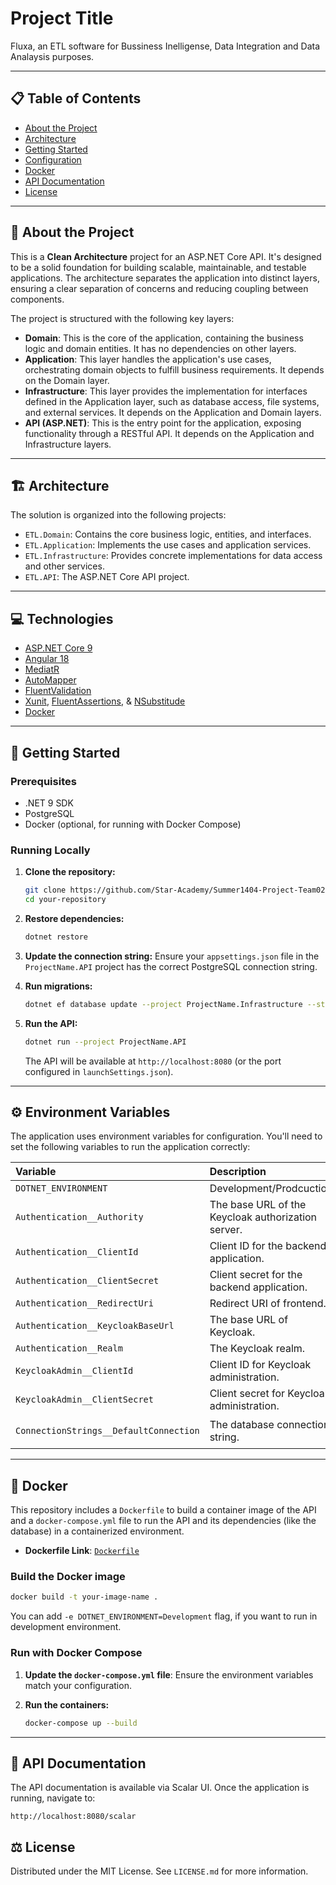# Project Title

Fluxa, an ETL software for Bussiness Inelligense, Data Integration and Data Analaysis purposes.

---

## 📋 Table of Contents

- [About the Project](#-about-the-project)
- [Architecture](#-architecture)
- [Getting Started](#-getting-started)
- [Configuration](#-configuration)
- [Docker](#-docker)
- [API Documentation](#-api-documentation)
- [License](#-license)
<!-- - [Contact](#-contact) -->

---

## 🌟 About the Project

This is a **Clean Architecture** project for an ASP.NET Core API. It's designed to be a solid foundation for building scalable, maintainable, and testable applications. The architecture separates the application into distinct layers, ensuring a clear separation of concerns and reducing coupling between components.

The project is structured with the following key layers:

- **Domain**: This is the core of the application, containing the business logic and domain entities. It has no dependencies on other layers.
- **Application**: This layer handles the application's use cases, orchestrating domain objects to fulfill business requirements. It depends on the Domain layer.
- **Infrastructure**: This layer provides the implementation for interfaces defined in the Application layer, such as database access, file systems, and external services. It depends on the Application and Domain layers.
- **API (ASP.NET)**: This is the entry point for the application, exposing functionality through a RESTful API. It depends on the Application and Infrastructure layers.

---

## 🏗️ Architecture

The solution is organized into the following projects:

- `ETL.Domain`: Contains the core business logic, entities, and interfaces.
- `ETL.Application`: Implements the use cases and application services.
- `ETL.Infrastructure`: Provides concrete implementations for data access and other services.
- `ETL.API`: The ASP.NET Core API project.

---

## 💻 Technologies

- [ASP.NET Core 9](https://dotnet.microsoft.com/en-us/apps/aspnet)
- [Angular 18](https://angular.io/)
- [MediatR](https://github.com/jbogard/MediatR)
- [AutoMapper](https://automapper.org/)
- [FluentValidation](https://fluentvalidation.net/)
- [Xunit](https://xunit.net/), [FluentAssertions](https://fluentassertions.com/), & [NSubstitude](https://nsubstitute.github.io)
- [Docker](https://www.docker.com/)

---

## 🚀 Getting Started

### Prerequisites

- .NET 9 SDK
- PostgreSQL
- Docker (optional, for running with Docker Compose)

### Running Locally

1.  **Clone the repository:**

    ```bash
    git clone https://github.com/Star-Academy/Summer1404-Project-Team02.git
    cd your-repository
    ```

2.  **Restore dependencies:**

    ```bash
    dotnet restore
    ```

3.  **Update the connection string:**
    Ensure your `appsettings.json` file in the `ProjectName.API` project has the correct PostgreSQL connection string.

4.  **Run migrations:**

    ```bash
    dotnet ef database update --project ProjectName.Infrastructure --startup-project ProjectName.API
    ```

5.  **Run the API:**
    ```bash
    dotnet run --project ProjectName.API
    ```
    The API will be available at `http://localhost:8080` (or the port configured in `launchSettings.json`).

---

## ⚙️ Environment Variables

The application uses environment variables for configuration. You'll need to set the following variables to run the application correctly:

| Variable                               | Description                                        | Example Value                                                                                        |
| :------------------------------------- | :------------------------------------------------- | :--------------------------------------------------------------------------------------------------- |
| `DOTNET_ENVIRONMENT`                   | Development/Prodcuction.                           | `Development`                                                                                        |
| `Authentication__Authority`            | The base URL of the Keycloak authorization server. | `http://localhost:8080/realms/[realm-name]`                                                          |
| `Authentication__ClientId`             | Client ID for the backend application.             | `server-client`                                                                                      |
| `Authentication__ClientSecret`         | Client secret for the backend application.         | `???`                                                                                                |
| `Authentication__RedirectUri`          | Redirect URI of frontend.                          | `http://localhost:4200`                                                                              |
| `Authentication__KeycloakBaseUrl`      | The base URL of Keycloak.                          | `http://localhost:8080`                                                                              |
| `Authentication__Realm`                | The Keycloak realm.                                | `team2`                                                                                              |
| `KeycloakAdmin__ClientId`              | Client ID for Keycloak administration.             | `admin-client`                                                                                       |
| `KeycloakAdmin__ClientSecret`          | Client secret for Keycloak administration.         | `???`                                                                                                |
| `ConnectionStrings__DefaultConnection` | The database connection string.                    | `Host=localhost;Port=5432;Database=[you-database];Username=[your-username];Password=[your-password]` |

---

## 🐳 Docker

This repository includes a `Dockerfile` to build a container image of the API and a `docker-compose.yml` file to run the API and its dependencies (like the database) in a containerized environment.

- **Dockerfile Link**: [`Dockerfile`](https://github.com/Star-Academy/Summer1404-Project-Team02/etl-server/Dockerfile)

### Build the Docker image

```bash
docker build -t your-image-name .
```

You can add `-e DOTNET_ENVIRONMENT=Development` flag, if you want to run in development environment.

### Run with Docker Compose

1.  **Update the `docker-compose.yml` file**:
    Ensure the environment variables match your configuration.

2.  **Run the containers:**

    ```bash
    docker-compose up --build
    ```

---

## 📖 API Documentation

The API documentation is available via Scalar UI. Once the application is running, navigate to:

```
http://localhost:8080/scalar
```

<!-- -----

## 📧 Contact

Your Name - your.email@example.com

Project Link: [https://github.com/yourusername/your-repository](https://www.google.com/search?q=https://github.com/yourusername/your-repository)

----- -->

## ⚖️ License

Distributed under the MIT License. See `LICENSE.md` for more information.
